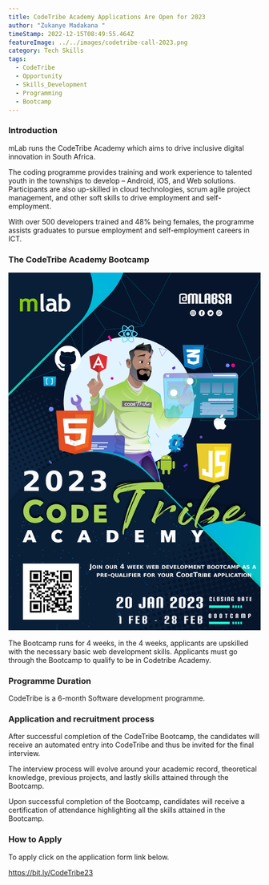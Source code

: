```yaml
---
title: CodeTribe Academy Applications Are Open for 2023
author: "Zukanye Madakana "
timeStamp: 2022-12-15T08:49:55.464Z
featureImage: ../../images/codetribe-call-2023.png
category: Tech Skills
tags:
  - CodeTribe
  - Opportunity
  - Skills_Development
  - Programming
  - Bootcamp
---
```

### **Introduction** 

mLab runs the CodeTribe Academy which aims to drive inclusive digital innovation in South Africa.

The coding programme provides training and work experience to talented youth in the townships to develop – Android, iOS, and Web solutions. Participants are also up-skilled in cloud technologies, scrum agile project management, and other soft skills to drive employment and self-employment.

With over 500 developers trained and 48% being females, the programme assists graduates to pursue employment and self-employment careers in ICT.

### **The CodeTribe Academy Bootcamp**

![The Bootcamp](../../images/bootcamp-poster-1.png)

The Bootcamp runs for 4 weeks, in the 4 weeks, applicants are upskilled with the necessary basic web development skills. Applicants must go through the Bootcamp to qualify to be in Codetribe Academy.

### **Programme Duration**

CodeTribe is a 6-month Software development programme. 

### **Application and recruitment process**

After successful completion of the CodeTribe Bootcamp, the candidates will receive an automated entry into CodeTribe and thus be invited for the final interview.

The interview process will evolve around your academic record, theoretical knowledge, previous projects, and lastly skills attained through the Bootcamp.

Upon successful completion of the Bootcamp, candidates will receive a certification of attendance highlighting all the skills attained in the Bootcamp.

### **How to Apply** 

To apply click on the application form link below.

<https://bit.ly/CodeTribe23>